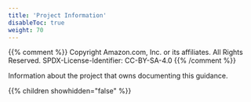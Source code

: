 ```yaml
---
title: 'Project Information'
disableToc: true
weight: 70
---
```


{{% comment %}}
Copyright Amazon.com, Inc. or its affiliates. All Rights Reserved.
SPDX-License-Identifier: CC-BY-SA-4.0
{{% /comment %}}

Information about the project that owns documenting this guidance.

{{% children showhidden="false" %}}
